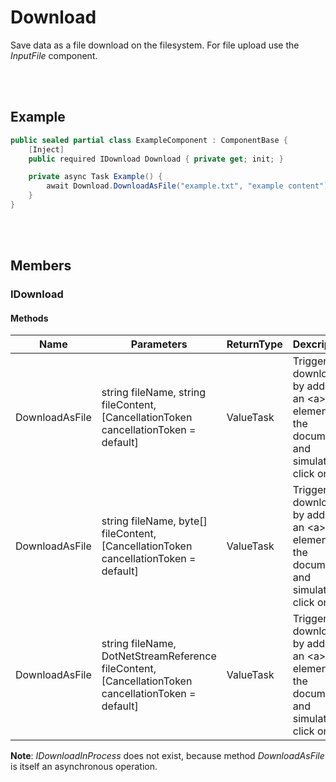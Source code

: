 # Download

Save data as a file download on the filesystem. For file upload use the *InputFile* component.


<br><br />
## Example

```csharp
public sealed partial class ExampleComponent : ComponentBase {
    [Inject]
    public required IDownload Download { private get; init; }

    private async Task Example() {
        await Download.DownloadAsFile("example.txt", "example content");
    }
}
```


<br><br />
## Members

### IDownload

#### Methods

| **Name**       | **Parameters**                                                                                      | **ReturnType** | **Dexcription**                                                                                |
| -------------- | --------------------------------------------------------------------------------------------------- | ---------------| ---------------------------------------------------------------------------------------------- |
| DownloadAsFile | string fileName, string fileContent, [CancellationToken cancellationToken = default]                | ValueTask      | Triggers a download by adding an &lt;a&gt;-element to the document and simulate a click on it. |
| DownloadAsFile | string fileName, byte[] fileContent, [CancellationToken cancellationToken = default]                | ValueTask      | Triggers a download by adding an &lt;a&gt;-element to the document and simulate a click on it. |
| DownloadAsFile | string fileName, DotNetStreamReference fileContent, [CancellationToken cancellationToken = default] | ValueTask      | Triggers a download by adding an &lt;a&gt;-element to the document and simulate a click on it. |

**Note**: *IDownloadInProcess* does not exist, because method *DownloadAsFile* is itself an asynchronous operation.
